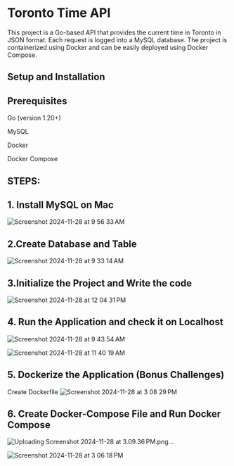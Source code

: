 # Toronto Time API
This project is a Go-based API that provides the current time in Toronto in JSON format. Each request is logged into a MySQL database. The project is containerized using Docker and can be easily deployed using Docker Compose.

##
## Setup and Installation

## Prerequisites

Go (version 1.20+)

MySQL

Docker

Docker Compose

##

## STEPS:

## 1. Install MySQL on Mac
![Screenshot 2024-11-28 at 9 56 33 AM](https://github.com/user-attachments/assets/f18b3cd4-c1d4-41b7-b45c-ea0fa1ce21fd)



## 2.Create Database and Table
![Screenshot 2024-11-28 at 9 33 14 AM](https://github.com/user-attachments/assets/49368687-44b3-4a12-868c-21cf73ed0de4)



## 3.Initialize the Project and Write the code
![Screenshot 2024-11-28 at 12 04 31 PM](https://github.com/user-attachments/assets/b0971910-f073-4ef4-978b-272d53368edf)




## 4. Run the Application and check it on Localhost
![Screenshot 2024-11-28 at 9 43 54 AM](https://github.com/user-attachments/assets/800bbbcd-6ea3-43f9-9579-f8c42237aea4)

![Screenshot 2024-11-28 at 11 40 19 AM](https://github.com/user-attachments/assets/e5deed36-c9d4-4ec1-ba4c-47cf0574af95)


## 5. Dockerize the Application (Bonus Challenges)
Create Dockerfile
![Screenshot 2024-11-28 at 3 08 29 PM](https://github.com/user-attachments/assets/e4bc1564-16b1-4eb7-a73c-579d6abdc46a)



## 6. Create Docker-Compose File and Run Docker Compose

![Uploading Screenshot 2024-11-28 at 3.09.36 PM.png…]()


![Screenshot 2024-11-28 at 3 06 18 PM](https://github.com/user-attachments/assets/6b54bb3e-4010-4e8c-b109-574f5b93bd9b)





